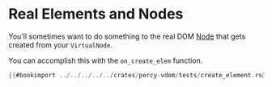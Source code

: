 # Real Elements and Nodes

You'll sometimes want to do something to the real DOM [Node] that gets created from your `VirtualNode`.

You can accomplish this with the `on_create_elem` function.

```rust
{{#bookimport ../../../../../crates/percy-vdom/tests/create_element.rs@on-create-elem}}
```

[Node]: https://rustwasm.github.io/wasm-bindgen/api/web_sys/struct.Node.html
